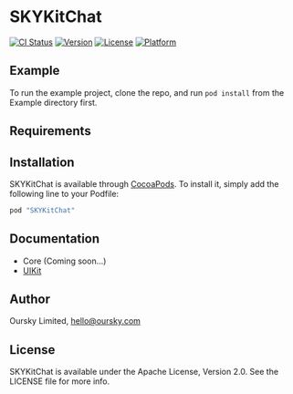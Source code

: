 # SKYKitChat

[![CI Status](https://img.shields.io/travis/SkygearIO/chat-SDK-iOS.svg?style=flat)](https://travis-ci.org/SkygearIO/chat-SDK-iOS)
[![Version](https://img.shields.io/cocoapods/v/SKYKitChat.svg?style=flat)](http://cocoapods.org/pods/SKYKitChat)
[![License](https://img.shields.io/cocoapods/l/SKYKitChat.svg?style=flat)](http://cocoapods.org/pods/SKYKitChat)
[![Platform](https://img.shields.io/cocoapods/p/SKYKitChat.svg?style=flat)](http://cocoapods.org/pods/SKYKitChat)

## Example

To run the example project, clone the repo, and run `pod install` from the Example directory first.

## Requirements

## Installation

SKYKitChat is available through [CocoaPods](http://cocoapods.org). To install
it, simply add the following line to your Podfile:

```ruby
pod "SKYKitChat"
```

## Documentation

- Core (Coming soon...)
- [UIKit](https://github.com/SkygearIO/chat-SDK-iOS/blob/master/docs/UIKit/index.md)

## Author

Oursky Limited, hello@oursky.com

## License

SKYKitChat is available under the Apache License, Version 2.0. See the LICENSE file for more info.
